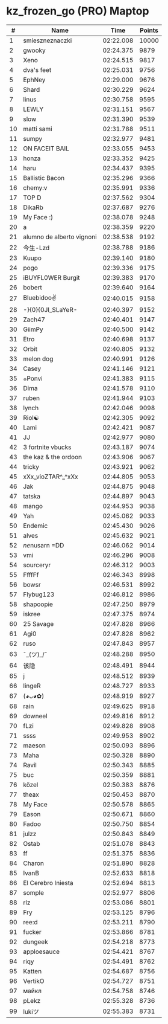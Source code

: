 # kz_frozen_go (PRO) Maptop

|  # | Name | Time | Points |
|-------------- | -------------- | -------------- | -------------- | 
| 1 | smieszneznaczki | 02:22.008 | 10000 | 
| 2 | gwooky | 02:24.375 | 9879 | 
| 3 | Xeno | 02:24.515 | 9817 | 
| 4 | dva's feet | 02:25.031 | 9756 | 
| 5 | EphNey | 02:29.000 | 9676 | 
| 6 | Shard | 02:30.229 | 9624 | 
| 7 | linus | 02:30.758 | 9595 | 
| 8 | LEWLY | 02:31.151 | 9567 | 
| 9 | slow | 02:31.390 | 9539 | 
| 10 | matti sami | 02:31.788 | 9511 | 
| 11 | sumpy | 02:32.977 | 9481 | 
| 12 | ON FACEIT BAIL | 02:33.055 | 9453 | 
| 13 | honza | 02:33.352 | 9425 | 
| 14 | haru | 02:34.437 | 9395 | 
| 15 | Ballistic Bacon | 02:35.296 | 9366 | 
| 16 | chemy:v | 02:35.991 | 9336 | 
| 17 | TOP D | 02:37.562 | 9304 | 
| 18 | DikaRb | 02:37.687 | 9276 | 
| 19 | My Face :) | 02:38.078 | 9248 | 
| 20 | a | 02:38.359 | 9220 | 
| 21 | alumno de alberto vignoni | 02:38.538 | 9192 | 
| 22 | 今生-Lzd | 02:38.788 | 9186 | 
| 23 | Kuupo | 02:39.140 | 9180 | 
| 24 | pogo | 02:39.336 | 9175 | 
| 25 | iBUYFL0WER Burgit | 02:39.383 | 9170 | 
| 26 | bobert | 02:39.640 | 9164 | 
| 27 | Bluebidoo✌ | 02:40.015 | 9158 | 
| 28 | -}{0}{0JI_SLaYeR- | 02:40.397 | 9152 | 
| 29 | Zach47 | 02:40.401 | 9147 | 
| 30 | GiimPy | 02:40.500 | 9142 | 
| 31 | Etro | 02:40.698 | 9137 | 
| 32 | Orbit | 02:40.805 | 9132 | 
| 33 | melon dog | 02:40.991 | 9126 | 
| 34 | Casey | 02:41.146 | 9121 | 
| 35 | ๑Ponvi | 02:41.383 | 9115 | 
| 36 | Dima | 02:41.578 | 9110 | 
| 37 | ruben | 02:41.944 | 9103 | 
| 38 | lynch | 02:42.046 | 9098 | 
| 39 | Riol☯ | 02:42.305 | 9092 | 
| 40 | Lami | 02:42.421 | 9087 | 
| 41 | JJ | 02:42.977 | 9080 | 
| 42 | 3 fortnite vbucks | 02:43.187 | 9074 | 
| 43 | the kaz & the ordoon | 02:43.906 | 9067 | 
| 44 | tricky | 02:43.921 | 9062 | 
| 45 | xXx_vioZTAR^_^xXx | 02:44.805 | 9053 | 
| 46 | Jak | 02:44.875 | 9048 | 
| 47 | tatska | 02:44.897 | 9043 | 
| 48 | mango | 02:44.953 | 9038 | 
| 49 | Yah | 02:45.062 | 9033 | 
| 50 | Endemic | 02:45.430 | 9026 | 
| 51 | alves | 02:45.632 | 9021 | 
| 52 | $ne$nusarn =DD | 02:46.062 | 9014 | 
| 53 | vmi | 02:46.296 | 9008 | 
| 54 | sourceryr | 02:46.312 | 9003 | 
| 55 | FfffFf | 02:46.343 | 8998 | 
| 56 | bowsr | 02:46.531 | 8992 | 
| 57 | Flybug123 | 02:46.812 | 8986 | 
| 58 | shapoopie | 02:47.250 | 8979 | 
| 59 | iskree | 02:47.375 | 8974 | 
| 60 | 25 Savage | 02:47.828 | 8966 | 
| 61 | Agi0 | 02:47.828 | 8962 | 
| 62 | ruso | 02:47.843 | 8957 | 
| 63 | ¯\_(ツ)_/¯ | 02:48.288 | 8950 | 
| 64 | 该隐 | 02:48.491 | 8944 | 
| 65 | j | 02:48.512 | 8939 | 
| 66 | lingeR | 02:48.727 | 8933 | 
| 67 | (◕ᴗ◕✿) | 02:48.919 | 8927 | 
| 68 | rain | 02:49.625 | 8918 | 
| 69 | downeel | 02:49.816 | 8912 | 
| 70 | fLzi | 02:49.828 | 8908 | 
| 71 | ssss | 02:49.953 | 8902 | 
| 72 | maeson | 02:50.093 | 8896 | 
| 73 | Maha | 02:50.328 | 8890 | 
| 74 | Ravil | 02:50.343 | 8885 | 
| 75 | buc | 02:50.359 | 8881 | 
| 76 | közel | 02:50.383 | 8876 | 
| 77 | theax | 02:50.453 | 8870 | 
| 78 | My Face | 02:50.578 | 8865 | 
| 79 | Eason | 02:50.671 | 8860 | 
| 80 | Fadoo | 02:50.750 | 8854 | 
| 81 | julzz | 02:50.843 | 8849 | 
| 82 | Ostab | 02:51.078 | 8843 | 
| 83 | ff | 02:51.375 | 8836 | 
| 84 | Charon | 02:51.890 | 8828 | 
| 85 | IvanB | 02:52.633 | 8818 | 
| 86 | El Cerebro Iniesta | 02:52.694 | 8813 | 
| 87 | somple | 02:52.977 | 8806 | 
| 88 | rlz | 02:53.086 | 8801 | 
| 89 | Fry | 02:53.125 | 8796 | 
| 90 | ree:d | 02:53.211 | 8790 | 
| 91 | fucker | 02:53.866 | 8781 | 
| 92 | dungeek | 02:54.218 | 8773 | 
| 93 | apploesauce | 02:54.421 | 8767 | 
| 94 | riqy | 02:54.491 | 8762 | 
| 95 | Katten | 02:54.687 | 8756 | 
| 96 | VertikO | 02:54.727 | 8751 | 
| 97 | майкл | 02:54.758 | 8746 | 
| 98 | pLekz | 02:55.328 | 8736 | 
| 99 | lukiツ | 02:55.383 | 8731 | 

